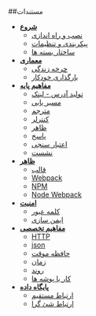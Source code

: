 ##مستندات

+ __[شروع](#clickable)__
	- [نصب و راه اندازی](installation.md)
	- [پیکربندی و تنظیمات](options.md)
	- [ساختار بسته ها](package.md)
+ __[معماری](#clickable)__
	- [چرخه زندگی](lifecycle.md)
	- [بارگذاری خودکار](autoloader.md)
+ __[مفاهیم پایه](#clickable)__
	- [تولید آدرس - لینک](address.md)
	- [مسیر یابی](routing.md)
	- [مترجم](translator.md)
	- [کنترلر](controller.md)
	- [ظاهر](view.md)
	- [پاسخ](response.md)
	- [اعتبار سنجی](validation.md)
	- [نشست](session.md)
+ __[ظاهر](#clickable)__
	- [قالب](frontend.md)
	- [Webpack](webpack.md)
	- [NPM](npm.md)
	- [Node Webpack](node_webpack.md)
+ __[امنیت](#clickable)__
	- [کلمه عبور](password.md)
	- [ایمن سازی](safe.md)
+ __[مفاهیم تخصصی](#clickable)__
	- [HTTP](http.md)
	- [json](json.md)
	- [حافظه موقت](cache.md)
	- [زمان](date.md)
	- [روند](process.md)
	- [کار با پوشه ها](directory.md)
+ __[پایگاه داده](#clickable)__
	- [ارتباط مستقیم](db.md)
	- [ارتباط شئ گرا](dbObject.md)
